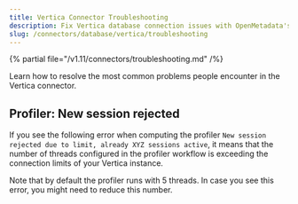 ```yaml
---
title: Vertica Connector Troubleshooting
description: Fix Vertica database connection issues with OpenMetadata'scomprehensive troubleshooting guide. Get step-by-step solutions for common errors and problems.
slug: /connectors/database/vertica/troubleshooting
---
```


{% partial file="/v1.11/connectors/troubleshooting.md" /%}

Learn how to resolve the most common problems people encounter in the Vertica connector.

## Profiler: New session rejected

If you see the following error when computing the profiler `New session rejected due to limit, already XYZ sessions active`,
it means that the number of threads configured in the profiler workflow is exceeding the connection limits of your
Vertica instance.

Note that by default the profiler runs with 5 threads. In case you see this error, you might need to reduce this number.
